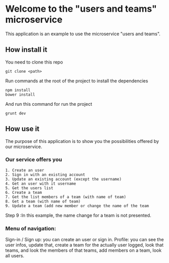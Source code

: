 # Welcome to the "users and teams" microservice

This application is an example to use the microservice "users and teams".

## How install it

You need to clone this repo
```
git clone <path>
```

Run commands at the root of the project to install the dependencies
``` 
npm install
bower install
```
And run this command for run the project
```
grunt dev
```

## How use it
The purpose of this application is to show you the possibilities offered by our microservice.

### Our service offers you
    1. Create an user
    2. Sign in with an existing account
    3. Update an existing account (except the username)
    4. Get an user with it username
    5. Get the users list
    6. Create a team
    7. Get the list members of a team (with name of team)
    8. Get a team (with name of team)
    9. Update a team (add new member or change the name of the team

Step 9 :In this example, the name change for a team is not presented.

### Menu of navigation:

Sign-in / Sign up: you can create an user or sign in.
Profile: you can see the user infos, update that, create a team for the actually user logged, look that teams, and look the members of that teams, add members on a team, look all users.
